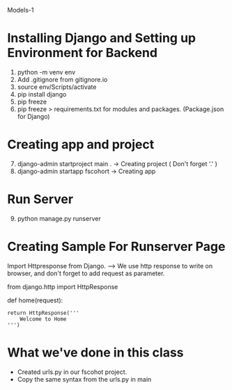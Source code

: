 Models-1

# Installing Django and Setting up Environment for Backend
1. python -m venv env
2. Add .gitignore from gitignore.io
3. source env/Scripts/activate
4. pip install django
5. pip freeze
6. pip freeze > requirements.txt for modules and packages. (Package.json for Django)

# Creating app and project
7. django-admin startproject main . -> Creating project ( Don't forget '.' )
8. django-admin startapp fscohort   -> Creating app

# Run Server
9. python manage.py runserver


# Creating Sample For Runserver Page

Import Httpresponse from Django. 
--> We use http response to write on browser, and don't forget to add request as parameter.

from django.http import HttpResponse

def home(request):

    return HttpResponse('''
        Welcome to Home
    ''')

# What we've done in this class
- Created urls.py in our fscohot project.
- Copy the same syntax from the urls.py in main

